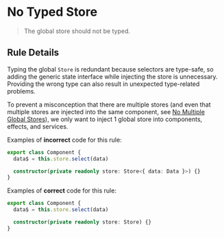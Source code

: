 # No Typed Store

> The global store should not be typed.

## Rule Details

Typing the global `Store` is redundant because selectors are type-safe, so adding the generic state interface while injecting the store is unnecessary.
Providing the wrong type can also result in unexpected type-related problems.

To prevent a misconception that there are multiple stores (and even that multiple stores are injected into the same component, see [No Multiple Global Stores](./no-multiple-global-stores.md)), we only want to inject 1 global store into components, effects, and services.

Examples of **incorrect** code for this rule:

```ts
export class Component {
  data$ = this.store.select(data)

  constructor(private readonly store: Store<{ data: Data }>) {}
}
```

Examples of **correct** code for this rule:

```ts
export class Component {
  data$ = this.store.select(data)

  constructor(private readonly store: Store) {}
}
```
